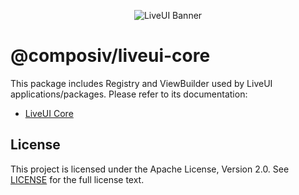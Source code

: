 <p align="center">
  <img src="https://liveui.composiv.ai/img/liveui-readme-banner.jpg" alt="LiveUI Banner" />
</p>

# @composiv/liveui-core

This package includes Registry and ViewBuilder used by LiveUI applications/packages.
Please refer to its documentation:

- [LiveUI Core](https://liveui.composiv.ai/docs/liveui-core)

## License
This project is licensed under the Apache License, Version 2.0. See [LICENSE](https://github.com/composiv/liveui-core/blob/master/LICENSE) for the full license text.

